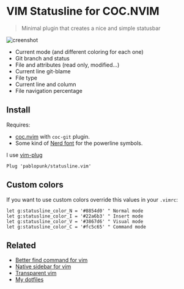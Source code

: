 # VIM Statusline for COC.NVIM

> Minimal plugin that creates a nice and simple statusbar

![creenshot](https://raw.githubusercontent.com/pablopunk/statusline.vim/master/screenshot.png)

- Current mode (and different coloring for each one)
- Git branch and status
- File and attributes (read only, modified...)
- Current line git-blame
- File type
- Current line and column
- File navigation percentage

## Install

Requires:

- [coc.nvim](https://github.com/neoclide/coc.nvim) with `coc-git` plugin.
- Some kind of [Nerd font](https://github.com/ryanoasis/nerd-fonts/) for the powerline symbols.

I use [vim-plug](https://github.com/junegunn/vim-plug)

```vim
Plug 'pablopunk/statusline.vim'
```

## Custom colors

If you want to use custom colors override this values in your `.vimrc`:

```viml
let g:statusline_color_N = '#8854d0' " Normal mode
let g:statusline_color_I = '#22a6b3' " Insert mode
let g:statusline_color_V = '#3867d6' " Visual mode
let g:statusline_color_C = '#fc5c65' " Command mode
```

## Related

* [Better find command for vim](https://github.com/pablopunk/better-find.vim)
* [Native sidebar for vim](https://github.com/pablopunk/native-sidebar.vim)
* [Transparent vim](https://github.com/pablopunk/transparent.vim)
* [My dotfiles](https://github.com/pablopunk/dotfiles)
